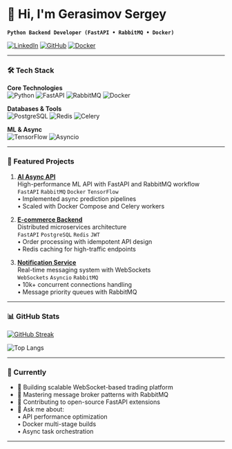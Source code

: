 # 👋 Hi, I'm Gerasimov Sergey

**`Python Backend Developer (FastAPI • RabbitMQ • Docker)`**

[![LinkedIn](https://img.shields.io/badge/LinkedIn-0A66C2?style=for-the-badge&logo=linkedin&logoColor=white)](https://linkedin.com/in/yourprofile)
[![GitHub](https://img.shields.io/badge/GitHub-181717?style=for-the-badge&logo=github&logoColor=white)](https://github.com/yourusername)
[![Docker](https://img.shields.io/badge/Docker-2496ED?style=for-the-badge&logo=docker&logoColor=white)](https://hub.docker.com/u/yourusername)

---

### 🛠️ Tech Stack

**Core Technologies**  
![Python](https://img.shields.io/badge/Python-3776AB?style=flat&logo=python&logoColor=white)
![FastAPI](https://img.shields.io/badge/FastAPI-009688?style=flat&logo=fastapi&logoColor=white)
![RabbitMQ](https://img.shields.io/badge/RabbitMQ-FF6600?style=flat&logo=rabbitmq&logoColor=white)
![Docker](https://img.shields.io/badge/Docker-2496ED?style=flat&logo=docker&logoColor=white)

**Databases & Tools**  
![PostgreSQL](https://img.shields.io/badge/PostgreSQL-4169E1?style=flat&logo=postgresql&logoColor=white)
![Redis](https://img.shields.io/badge/Redis-DC382D?style=flat&logo=redis&logoColor=white)
![Celery](https://img.shields.io/badge/Celery-37814A?style=flat&logo=celery&logoColor=white)

**ML & Async**  
![TensorFlow](https://img.shields.io/badge/TensorFlow-FF6F00?style=flat&logo=tensorflow&logoColor=white)
![Asyncio](https://img.shields.io/badge/Asyncio-3776AB?style=flat&logo=python&logoColor=white)

---

### 🚀 Featured Projects

1. **[AI Async API](https://github.com/yourusername/ai-async-api)**  
   High-performance ML API with FastAPI and RabbitMQ workflow  
   `FastAPI` `RabbitMQ` `Docker` `TensorFlow`  
   • Implemented async prediction pipelines  
   • Scaled with Docker Compose and Celery workers

2. **[E-commerce Backend](https://github.com/yourusername/ecom-backend)**  
   Distributed microservices architecture  
   `FastAPI` `PostgreSQL` `Redis` `JWT`  
   • Order processing with idempotent API design  
   • Redis caching for high-traffic endpoints

3. **[Notification Service](https://github.com/yourusername/notify-service)**  
   Real-time messaging system with WebSockets  
   `WebSockets` `Asyncio` `RabbitMQ`  
   • 10k+ concurrent connections handling  
   • Message priority queues with RabbitMQ

---

### 📊 GitHub Stats

[![GitHub Streak](https://streak-stats.demolab.com?user=yourusername&theme=dark&hide_border=true)](https://git.io/streak-stats)

![Top Langs](https://github-readme-stats.vercel.app/api/top-langs/?username=yourusername&hide=html,css&layout=compact&theme=vision-friendly-dark)

---

### 🎯 Currently

- 🔭 Building scalable WebSocket-based trading platform
- 🌱 Mastering message broker patterns with RabbitMQ
- 👯 Contributing to open-source FastAPI extensions
- 💬 Ask me about:  
  • API performance optimization  
  • Docker multi-stage builds  
  • Async task orchestration

---
